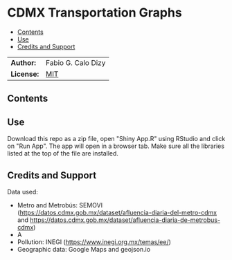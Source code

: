 # CDMX Transportation Graphs
- [Contents](#contents)
- [Use](#use)
- [Credits and Support](#credits-and-support)

|              |                                                                                                  |
|--------------|--------------------------------------------------------------------------------------------------|
| **Author:**  | Fabio G. Calo Dizy                                                                               |
| **License:** | [MIT]([https://opensource.org/licenses/BSD-3-Clause](https://choosealicense.com/licenses/mit/))  |

## Contents


## Use
Download this repo as a zip file, open "Shiny App.R" using RStudio and click on "Run App". 
The app will open in a browser tab. Make sure all the libraries listed at the top of the file
are installed.

## Credits and Support
Data used:

- Metro and Metrobús: SEMOVI (https://datos.cdmx.gob.mx/dataset/afluencia-diaria-del-metro-cdmx and https://datos.cdmx.gob.mx/dataset/afluencia-diaria-de-metrobus-cdmx)
- A
- Pollution: INEGI (https://www.inegi.org.mx/temas/ee/)
- Geographic data: Google Maps and geojson.io

